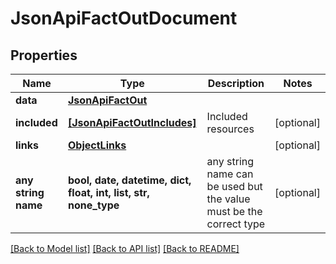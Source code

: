 # JsonApiFactOutDocument


## Properties
Name | Type | Description | Notes
------------ | ------------- | ------------- | -------------
**data** | [**JsonApiFactOut**](JsonApiFactOut.md) |  | 
**included** | [**[JsonApiFactOutIncludes]**](JsonApiFactOutIncludes.md) | Included resources | [optional] 
**links** | [**ObjectLinks**](ObjectLinks.md) |  | [optional] 
**any string name** | **bool, date, datetime, dict, float, int, list, str, none_type** | any string name can be used but the value must be the correct type | [optional]

[[Back to Model list]](../README.md#documentation-for-models) [[Back to API list]](../README.md#documentation-for-api-endpoints) [[Back to README]](../README.md)


